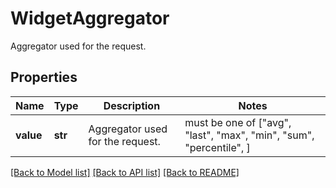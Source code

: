 # WidgetAggregator

Aggregator used for the request.

## Properties

| Name      | Type    | Description                      | Notes                                                               |
| --------- | ------- | -------------------------------- | ------------------------------------------------------------------- |
| **value** | **str** | Aggregator used for the request. | must be one of ["avg", "last", "max", "min", "sum", "percentile", ] |

[[Back to Model list]](README.md#documentation-for-models) [[Back to API list]](README.md#documentation-for-api-endpoints) [[Back to README]](README.md)
